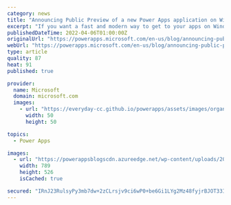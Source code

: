 ```yaml
---
category: news
title: "Announcing Public Preview of a new Power Apps application on Windows"
excerpt: "If you want a fast and modern way to get to your apps on Windows devices, this is your week! We&#8217;re thrilled to announce the release of Power Apps (Preview) for Windows."
publishedDateTime: 2022-04-06T01:00:00Z
originalUrl: "https://powerapps.microsoft.com/en-us/blog/announcing-public-preview-of-a-new-power-apps-application-on-windows/"
webUrl: "https://powerapps.microsoft.com/en-us/blog/announcing-public-preview-of-a-new-power-apps-application-on-windows/"
type: article
quality: 87
heat: 91
published: true

provider:
  name: Microsoft
  domain: microsoft.com
  images:
    - url: "https://everyday-cc.github.io/powerapps/assets/images/organizations/microsoft.com-50x50.jpg"
      width: 50
      height: 50

topics:
  - Power Apps

images:
  - url: "https://powerappsblogscdn.azureedge.net/wp-content/uploads/2022/04/Applist.png"
    width: 789
    height: 526
    isCached: true

secured: "IRnJ23RulsyPy3mb7dw+2zCLrsjv9ci6wP0+be6Gi1LYg2Mz48fyjrBJOT33Idi0nZijPsQUL3YtGU1+dV2XtYRxfE7/jyRp9fC4OjWCbu7naPoSG6bYG9AiWn385AtuNIPZt5tA8nQcY1FukeYRaWm/Ed02gNH5GPFoI1BMS97XJ8SgsabNC4/3DchKbqn8a08ybge/ZNF3gB/c515jaPr26orS2r1R2tY2kWEtYZgeUUfrNdnA6MAoqL80w6I6/ThHpZJ9dybQIeqjOHBrK1odt/uYz4sgDpFXGube32YvGTawiH/ckxfc7SHyqJw5KRSGYhdW0+aOkkUy2g4TmEGFAsuBzPPmYmaUZwct30w=;xK51dJrjei0sovWbdiAqxw=="
---
```


